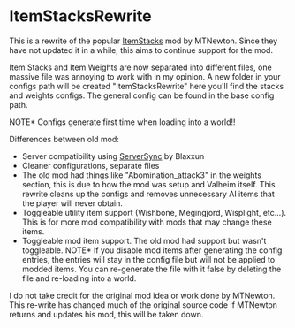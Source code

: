 # ItemStacksRewrite
This is a rewrite of the popular [ItemStacks](https://github.com/mtnewton/valheim-mods/tree/master/ItemStacks) mod by MTNewton. Since they have not updated it in a while, this aims to continue support for the mod.

Item Stacks and Item Weights are now separated into different files, one massive file was annoying to work with in my opinion. A new folder in your configs path will be created "ItemStacksRewrite" here you'll find the stacks and weights configs. The general config can be found in the base config path.

NOTE* Configs generate first time when loading into a world!!

Differences between old mod:
- Server compatibility using [ServerSync](https://github.com/blaxxun-boop/ServerSync) by Blaxxun
- Cleaner configurations, separate files
- The old mod had things like "Abomination_attack3" in the weights section, this is due to how the mod was setup and Valheim itself. This rewrite cleans up the configs and removes unnecessary AI items that the player will never obtain.
- Toggleable utility item support (Wishbone, Megingjord, Wisplight, etc...). This is for more mod compatibility with mods that may change these items.
- Toggleable mod item support. The old mod had support but wasn't toggleable. NOTE* If you disable mod items after generating the config entries, the entries will stay in the config file but will not be applied to modded items. You can re-generate the file with it false by deleting the file and re-loading into a world.

I do not take credit for the original mod idea or work done by MTNewton. This re-write has changed much of the original source code
If MTNewton returns and updates his mod, this will be taken down.
